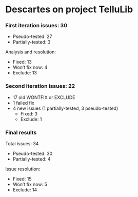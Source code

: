 # Descartes on project TelluLib

### First iteration issues: 30
* Pseudo-tested: 27
* Partially-tested: 3

Analysis and resolution:
* Fixed: 13
* Won’t fix now: 4
* Exclude: 13

### Second iteration issues: 22
* 17 old WONTFIX or EXCLUDE
* 1 failed fix
* 4 new issues (1 partially-tested, 3 pseudo-tested)
  - Fixed: 3
  - Exclude: 1

### Final results
Total issues: 34
* Pseudo-tested: 30
* Partially-tested: 4

Issue resolution:
* Fixed: 15
* Won’t fix now: 5
* Exclude: 14
